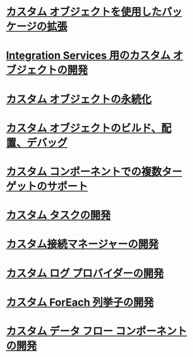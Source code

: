 # [カスタム オブジェクトを使用したパッケージの拡張](extending-packages-with-custom-objects.md)
# [Integration Services 用のカスタム オブジェクトの開発](developing-custom-objects-for-integration-services.md)
# [カスタム オブジェクトの永続化](persisting-custom-objects.md)
# [カスタム オブジェクトのビルド、配置、デバッグ](building-deploying-and-debugging-custom-objects.md)
# [カスタム コンポーネントでの複数ターゲットのサポート](support-multi-targeting-in-your-custom-components.md)
# [カスタム タスクの開発](../../integration-services/extending-packages-custom-objects/task/developing-a-custom-task.md)
# [カスタム接続マネージャーの開発](../../integration-services/extending-packages-custom-objects/connection-manager/developing-a-custom-connection-manager.md)
# [カスタム ログ プロバイダーの開発](../../integration-services/extending-packages-custom-objects/log-provider/developing-a-custom-log-provider.md)
# [カスタム ForEach 列挙子の開発](foreach-enumerator/developing-a-custom-foreach-enumerator.md)
# [カスタム データ フロー コンポーネントの開発](data-flow/developing-a-custom-data-flow-component.md)
